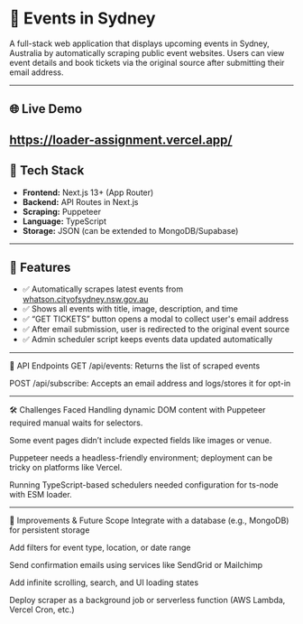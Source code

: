 # 🎉 Events in Sydney

A full-stack web application that displays upcoming events in Sydney, Australia by automatically scraping public event websites. Users can view event details and book tickets via the original source after submitting their email address.

---

## 🌐 Live Demo

https://loader-assignment.vercel.app/
---

## 🚀 Tech Stack

- **Frontend:** Next.js 13+ (App Router)
- **Backend:** API Routes in Next.js
- **Scraping:** Puppeteer
- **Language:** TypeScript
- **Storage:** JSON (can be extended to MongoDB/Supabase)

---

## 📸 Features

- ✅ Automatically scrapes latest events from [whatson.cityofsydney.nsw.gov.au](https://whatson.cityofsydney.nsw.gov.au/)
- ✅ Shows all events with title, image, description, and time
- ✅ “GET TICKETS” button opens a modal to collect user's email address
- ✅ After email submission, user is redirected to the original event source
- ✅ Admin scheduler script keeps events data updated automatically

---

🧪 API Endpoints
GET /api/events: Returns the list of scraped events

POST /api/subscribe: Accepts an email address and logs/stores it for opt-in

---


🛠️ Challenges Faced
Handling dynamic DOM content with Puppeteer required manual waits for selectors.

Some event pages didn’t include expected fields like images or venue.

Puppeteer needs a headless-friendly environment; deployment can be tricky on platforms like Vercel.

Running TypeScript-based schedulers needed configuration for ts-node with ESM loader.


---


🔮 Improvements & Future Scope
Integrate with a database (e.g., MongoDB) for persistent storage

Add filters for event type, location, or date range

Send confirmation emails using services like SendGrid or Mailchimp

Add infinite scrolling, search, and UI loading states

Deploy scraper as a background job or serverless function (AWS Lambda, Vercel Cron, etc.)
